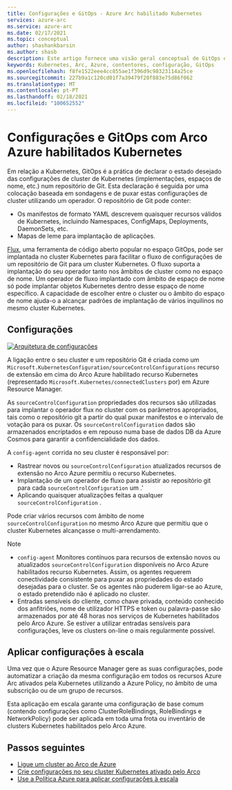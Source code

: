 ```yaml
---
title: Configurações e GitOps - Azure Arc habilitado Kubernetes
services: azure-arc
ms.service: azure-arc
ms.date: 02/17/2021
ms.topic: conceptual
author: shashankbarsin
ms.author: shasb
description: Este artigo fornece uma visão geral conceptual de GitOps e capacidade de configurações de Azure Arc habilitado Kubernetes.
keywords: Kubernetes, Arc, Azure, contentores, configuração, GitOps
ms.openlocfilehash: f8fe1522eee4cc855ae1f396d9c98323114a25ce
ms.sourcegitcommit: 227b9a1c120cd01f7a39479f20f883e75d86f062
ms.translationtype: MT
ms.contentlocale: pt-PT
ms.lasthandoff: 02/18/2021
ms.locfileid: "100652552"
---
```

# <a name="configurations-and-gitops-with-azure-arc-enabled-kubernetes"></a>Configurações e GitOps com Arco Azure habilitados Kubernetes

Em relação a Kubernetes, GitOps é a prática de declarar o estado desejado das configurações de cluster de Kubernetes (implementações, espaços de nome, etc.) num repositório de Git. Esta declaração é seguida por uma colocação baseada em sondagens e de puxar estas configurações de cluster utilizando um operador. O repositório de Git pode conter:
* Os manifestos de formato YAML descrevem quaisquer recursos válidos de Kubernetes, incluindo Namespaces, ConfigMaps, Deployments, DaemonSets, etc.
* Mapas de leme para implantação de aplicações.

[Flux](https://docs.fluxcd.io/), uma ferramenta de código aberto popular no espaço GitOps, pode ser implantada no cluster Kubernetes para facilitar o fluxo de configurações de um repositório de Git para um cluster Kubernetes. O fluxo suporta a implantação do seu operador tanto nos âmbitos de cluster como no espaço de nome. Um operador de fluxo implantado com âmbito de espaço de nome só pode implantar objetos Kubernetes dentro desse espaço de nome específico. A capacidade de escolher entre o cluster ou o âmbito do espaço de nome ajuda-o a alcançar padrões de implantação de vários inquilinos no mesmo cluster Kubernetes.

## <a name="configurations"></a>Configurações

[![Arquitetura de configurações ](./media/conceptual-configurations.png)](./media/conceptual-configurations.png#lightbox)

A ligação entre o seu cluster e um repositório Git é criada como um `Microsoft.KubernetesConfiguration/sourceControlConfigurations` recurso de extensão em cima do Arco Azure habilitado recurso Kubernetes (representado `Microsoft.Kubernetes/connectedClusters` por) em Azure Resource Manager. 

As `sourceControlConfiguration` propriedades dos recursos são utilizadas para implantar o operador flux no cluster com os parâmetros apropriados, tais como o repositório git a partir do qual puxar manifestos e o intervalo de votação para os puxar. Os `sourceControlConfiguration` dados são armazenados encriptados e em repouso numa base de dados DB da Azure Cosmos para garantir a confidencialidade dos dados.

A `config-agent` corrida no seu cluster é responsável por:
* Rastrear novos ou `sourceControlConfiguration` atualizados recursos de extensão no Arco Azure permitiu o recurso Kubernetes.
* Implantação de um operador de fluxo para assistir ao repositório git para cada `sourceControlConfiguration` um .'
* Aplicando quaisquer atualizações feitas a qualquer `sourceControlConfiguration` . 

Pode criar vários recursos com âmbito de nome `sourceControlConfiguration` no mesmo Arco Azure que permitiu que o cluster Kubernetes alcançasse o multi-arrendamento.

> [!NOTE]
> * `config-agent` Monitores contínuos para recursos de extensão novos ou atualizados `sourceControlConfiguration` disponíveis no Arco Azure habilitados recurso Kubernetes. Assim, os agentes requerem conectividade consistente para puxar as propriedades do estado desejadas para o cluster. Se os agentes não puderem ligar-se ao Azure, o estado pretendido não é aplicado no cluster.
> * Entradas sensíveis do cliente, como chave privada, conteúdo conhecido dos anfitriões, nome de utilizador HTTPS e token ou palavra-passe são armazenados por até 48 horas nos serviços de Kubernetes habilitados pelo Arco Azure. Se estiver a utilizar entradas sensíveis para configurações, leve os clusters on-line o mais regularmente possível.

## <a name="apply-configurations-at-scale"></a>Aplicar configurações à escala

Uma vez que o Azure Resource Manager gere as suas configurações, pode automatizar a criação da mesma configuração em todos os recursos Azure Arc ativados pela Kubernetes utilizando a Azure Policy, no âmbito de uma subscrição ou de um grupo de recursos. 

Esta aplicação em escala garante uma configuração de base comum (contendo configurações como ClusterRoleBindings, RoleBindings e NetworkPolicy) pode ser aplicada em toda uma frota ou inventário de clusters Kubernetes habilitados pelo Arco Azure.

## <a name="next-steps"></a>Passos seguintes

* [Ligue um cluster ao Arco de Azure](./connect-cluster.md)
* [Crie configurações no seu cluster Kubernetes ativado pelo Arco](./use-gitops-connected-cluster.md)
* [Use a Política Azure para aplicar configurações à escala](./use-azure-policy.md)